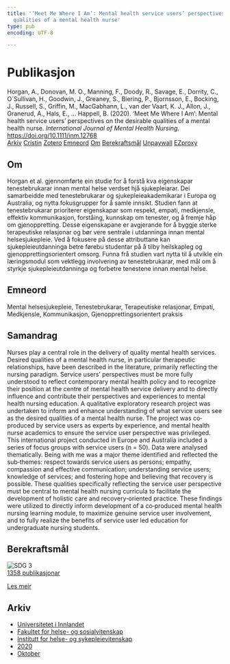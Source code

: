 ```yaml
---
title: '‘Meet Me Where I Am’: Mental health service users’ perspectives on the desirable
  qualities of a mental health nurse'
type: pub
encoding: UTF-8

---
```

<h1>Publikasjon</h1>
<article id="csl-bib-container-284DD9UB" class="csl-bib-container">
  <div class="csl-bib-body"> <div class="csl-entry">Horgan, A., Donovan, M. O., Manning, F., Doody, R., Savage, E., Dorrity, C., O´Sullivan, H., Goodwin, J., Greaney, S., Biering, P., Bjornsson, E., Bocking, J., Russell, S., Griffin, M., MacGabhann, L., van der Vaart, K. J., Allon, J., Granerud, A., Hals, E., … Happell, B. (2020). ‘Meet Me Where I Am’: Mental health service users’ perspectives on the desirable qualities of a mental health nurse. <i>International Journal of Mental Health Nursing</i>. <a href="https://doi.org/10.1111/inm.12768">https://doi.org/10.1111/inm.12768</a></div> </div>
  <div class="csl-bib-buttons">
    <a href="#taxonomy-article-284DD9UB" alt="archive" class="csl-bib-button">Arkiv</a>
    <a href="https://app.cristin.no/results/show.jsf?id=1838247" alt="Cristin" class="csl-bib-button">Cristin</a>
    <a href="http://zotero.org/groups/5881554/items/284DD9UB" alt="Zotero" class="csl-bib-button">Zotero</a>
    <a href="#keywords-article-284DD9UB" alt="keywords" class="csl-bib-button">Emneord</a>
    <a href="#about-article-284DD9UB" alt="about_pub" class="csl-bib-button">Om</a>
    <a href="#sdg-article-284DD9UB" alt="sdg" class="csl-bib-button">Berekraftsmål</a>
    <a href="https://doi.org/10.1111/inm.12768" alt="Unpaywall" class="csl-bib-button">Unpaywall</a>
    <a href="https://doi.org/10.1111/inm.12768" alt="EZproxy" class="csl-bib-button">EZproxy</a>
  </div>
  <div id="csl-bib-meta-container-284DD9UB"></div>
</article>
<div id="csl-bib-meta-284DD9UB" class="csl-bib-meta">
  <article id="about-article-284DD9UB" class="about_pub-article">
    <h1>Om</h1>
    Horgan et al. gjennomførte ein studie for å forstå kva eigenskapar tenestebrukarar innan mental helse verdset hjå sjukepleiarar. Dei samarbeidde med tenestebrukarar og sjukepleieakademikarar i Europa og Australia, og nytta fokusgrupper for å samle innsikt. Studien fann at tenestebrukarar prioriterer eigenskapar som respekt, empati, medkjensle, effektiv kommunikasjon, forståing, kunnskap om tenester, og å fremje håp om gjenoppretting. Desse eigenskapane er avgjerande for å byggje sterke terapeutiske relasjonar og bør vere sentrale i utdanninga innan mental helsesjukepleie. Ved å fokusere på desse attributtane kan sjukepleieutdanninga betre førebu studentar på å tilby heilskapleg og gjenopprettingsorientert omsorg. Funna frå studien vart nytta til å utvikle ein læringsmodul som vektlegg involvering av tenestebrukarar, med mål om å styrkje sjukepleieutdanninga og forbetre tenestene innan mental helse.
  </article>
  <article id="keywords-article-284DD9UB" class="keywords-article">
    <h1>Emneord</h1>
    Mental helsesjukepleie, Tenestebrukarar, Terapeutiske relasjonar, Empati, Medkjensle, Kommunikasjon, Gjenopprettingsorientert praksis
  </article>
  <article id="abstract-article-284DD9UB" class="abstract-article">
    <h1>Samandrag</h1>
    Nurses play a central role in the delivery of quality mental health services. Desired qualities of a mental health nurse, in particular therapeutic relationships, have been described in the literature, primarily reflecting the nursing paradigm. Service users’ perspectives must be more fully understood to reflect contemporary mental health policy and to recognize their position at the centre of mental health service delivery and to directly influence and contribute their perspectives and experiences to mental health nursing education. A qualitative exploratory research project was undertaken to inform and enhance understanding of what service users see as the desired qualities of a mental health nurse. The project was co‐produced by service users as experts by experience, and mental health nurse academics to ensure the service user perspective was privileged. This international project conducted in Europe and Australia included a series of focus groups with service users (n = 50). Data were analysed thematically. Being with me was a major theme identified and reflected the sub‐themes: respect towards service users as persons; empathy, compassion and effective communication; understanding service users; knowledge of services; and fostering hope and believing that recovery is possible. These qualities specifically reflecting the service user perspective must be central to mental health nursing curricula to facilitate the development of holistic care and recovery‐oriented practice. These findings were utilized to directly inform development of a co‐produced mental health nursing learning module, to maximize genuine service user involvement, and to fully realize the benefits of service user led education for undergraduate nursing students.
  </article>
  <article id="sdg-article-284DD9UB" class="sdg-article">
    <h1>Berekraftsmål</h1>
    <div class="sdg-container"><div id="sdg3" class="sdg">
        <img src="{{< params subfolder >}}images/sdg/sdg03_nn.png" class="image" alt="SDG 3">
        <div class="sdg-overlay">
          <a href="{{< params subfolder >}}nn/archive/?sdg=3#archive" class="sdg-publication-count"><span>1358</span> publikasjonar</a>
          <p><a href="https://fn.no/om-fn/fns-baerekraftsmaal/god-helse-og-livskvalitet?lang=nno-NO" class="sdg-read-more">Les meir</a></p>
        </div>
      </div></div>
  </article>
  <article id="taxonomy-article-284DD9UB" class="taxonomy-article">
    <h1>Arkiv</h1>
    <ul>
      <li><a href="{{< params subfolder >}}nn/archive/?key=3DCRN523">Universitetet i Innlandet</a></li>
      <li><a href="{{< params subfolder >}}nn/archive/?key=IDKFS3MX">Fakultet for helse- og sosialvitenskap</a></li>
      <li><a href="{{< params subfolder >}}nn/archive/?key=GTV4ECMZ">Institutt for helse- og sykepleievitenskap</a></li>
      <li><a href="{{< params subfolder >}}nn/archive/?key=LNJIKLR2">2020</a></li>
      <li><a href="{{< params subfolder >}}nn/archive/?key=95UGTTLG">Oktober</a></li>
    </ul>
  </article>
</div>
